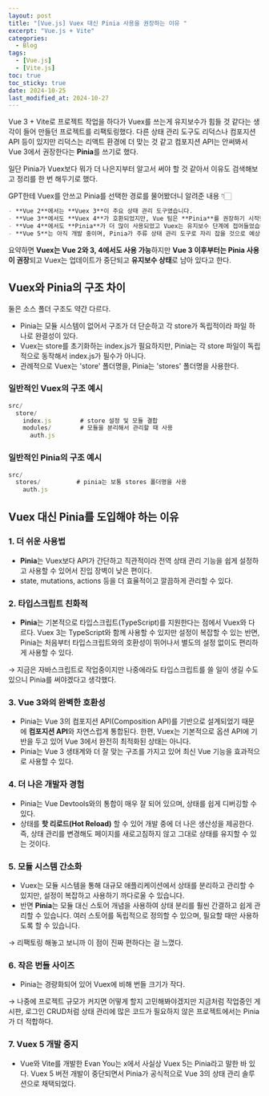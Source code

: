 ```yaml
---
layout: post
title: "[Vue.js] Vuex 대신 Pinia 사용을 권장하는 이유 "
excerpt: "Vue.js + Vite"
categories:
  - Blog
tags:
  - [Vue.js]
  - [Vite.js]
toc: true
toc_sticky: true
date: 2024-10-25
last_modified_at: 2024-10-27
---
```


Vue 3 + Vite로 프로젝트 작업을 하다가 Vuex를 쓰는게 유지보수가 힘들 것 같다는 생각이 들어 만들던 프로젝트를 리팩토링했다.
다른 상태 관리 도구도 리덕스나 컴포지션 API 등이 있지만 리덕스는 리액트 환경에 더 맞는 것 같고 컴포지션 API는 안써봐서 Vue 3에서 권장한다는 **Pinia**를 쓰기로 했다.

일단 Pinia가 Vuex보다 뭐가 더 나은지부터 알고서 써야 할 것 같아서 이유도 검색해보고 정리를 한 번 해두기로 했다.

GPT한테 Vuex를 안쓰고 Pinia를 선택한 경로를 물어봤더니 알려준 내용 👇🏻

```markdown
- **Vue 2**에서는 **Vuex 3**이 주요 상태 관리 도구였습니다.
- **Vue 3**에서도 **Vuex 4**가 호환되었지만, Vue 팀은 **Pinia**를 권장하기 시작했고, 컴포지션 API와의 자연스러운 통합을 위해 **Pinia**가 더 널리 사용되었습니다.
- **Vue 4**에서도 **Pinia**가 더 많이 사용되었고 Vuex는 유지보수 단계에 접어들었습니다.
- **Vue 5**는 아직 개발 중이며, Pinia가 주류 상태 관리 도구로 자리 잡을 것으로 예상됩니다.
```

 요약하면 **Vuex는 Vue 2와 3, 4에서도 사용 가능**하지만 **Vue 3 이후부터는 Pinia 사용이 권장**되고 Vuex는 업데이트가 중단되고 **유지보수 상태**로 남아 있다고 한다.

 ## Vuex와 Pinia의 구조 차이

둘은 소스 폴더 구조도 약간 다르다.

- Pinia는 모듈 시스템이 없어서 구조가 더 단순하고 각 store가 독립적이라 파일 하나로 완결성이 있다.
- Vuex는 store를 초기화하는 index.js가 필요하지만, Pinia는 각 store 파일이 독립적으로 동작해서 index.js가 필수가 아니다.
- 관례적으로 Vuex는 'store' 폴더명을, Pinia는 'stores' 폴더명을 사용한다.

### 일반적인 Vuex의 구조 예시

```jsx
src/
  store/
    index.js        # store 설정 및 모듈 결합
    modules/        # 모듈을 분리해서 관리할 때 사용
      auth.js
```

### 일반적인 Pinia의 구조 예시

```jsx
src/
  stores/          # pinia는 보통 stores 폴더명을 사용
    auth.js
```

## Vuex 대신 Pinia를 도입해야 하는 이유

### 1. **더 쉬운 사용법**

- **Pinia**는 Vuex보다 API가 간단하고 직관적이라 전역 상태 관리 기능을 쉽게 설정하고 사용할 수 있어서 진입 장벽이 낮은 편이다.
- state, mutations, actions 등을 더 효율적이고 깔끔하게 관리할 수 있다.

### 2. **타입스크립트 친화적**

- **Pinia**는 기본적으로 타입스크립트(TypeScript)를 지원한다는 점에서 Vuex와 다르다. Vuex 3는 TypeScript와 함께 사용할 수 있지만 설정이 복잡할 수 있는 반면, Pinia는 처음부터 타입스크립트와의 호환성이 뛰어나서 별도의 설정 없이도 편리하게 사용할 수 있다.

→ 지금은 자바스크립트로 작업중이지만 나중에라도 타입스크립트를 쓸 일이 생길 수도 있으니 Pinia를 써야겠다고 생각했다. 

### 3. **Vue 3와의 완벽한 호환성**

- Pinia는 Vue 3의 컴포지션 API(Composition API)를 기반으로 설계되었기 때문에 **컴포지션 API**와 자연스럽게 통합된다. 한편, Vuex는 기본적으로 옵션 API에 기반을 두고 있어 Vue 3에서 완전히 최적화된 상태는 아니다.
- Pinia는 Vue 3 생태계와 더 잘 맞는 구조를 가지고 있어 최신 Vue 기능을 효과적으로 사용할 수 있다.

### 4. **더 나은 개발자 경험**

- Pinia는 Vue Devtools와의 통합이 매우 잘 되어 있으며, 상태를 쉽게 디버깅할 수 있다.
- 상태를 **핫 리로드(Hot Reload)** 할 수 있어 개발 중에 더 나은 생산성을 제공한다. 즉, 상태 관리를 변경해도 페이지를 새로고침하지 않고 그대로 상태를 유지할 수 있는 것이다.

### 5. **모듈 시스템 간소화**

- Vuex는 모듈 시스템을 통해 대규모 애플리케이션에서 상태를 분리하고 관리할 수 있지만, 설정이 복잡하고 사용하기 까다로울 수 있습니다.
- 반면 **Pinia**는 모듈 대신 스토어 개념을 사용하여 상태 분리를 훨씬 간결하고 쉽게 관리할 수 있습니다. 여러 스토어를 독립적으로 정의할 수 있으며, 필요할 때만 사용하도록 할 수 있습니다.

→ 리팩토링 해놓고 보니까 이 점이 진짜 편하다는 걸 느꼈다.

### 6. **작은 번들 사이즈**

- Pinia는 경량화되어 있어 Vuex에 비해 번들 크기가 작다.

→ 나중에 프로젝트 규모가 커지면 어떻게 할지 고민해봐야겠지만 지금처럼 작업중인 게시판, 로그인 CRUD처럼 상태 관리에 많은 코드가 필요하지 않은 프로젝트에서는 Pinia가 더 적합하다.

### 7. **Vuex 5 개발 중지**

- Vue와 Vite를 개발한 Evan You는 x에서 사실상 Vuex 5는 Pinia라고 말한 바 있다. Vuex 5 버전 개발이 중단되면서 Pinia가 공식적으로 Vue 3의 상태 관리 솔루션으로 채택되었다.
